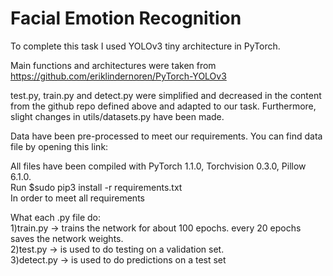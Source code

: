 # Facial Emotion Recognition

To complete this task I used YOLOv3 tiny architecture in PyTorch. 

Main functions and architectures were taken from https://github.com/eriklindernoren/PyTorch-YOLOv3

test.py, train.py and detect.py were simplified and decreased in the content from the github repo defined above and adapted to our task.
Furthermore, slight changes in utils/datasets.py have been made.

Data have been pre-processed to meet our requirements.
You can find data file by opening this link:

All files have been compiled with PyTorch 1.1.0, Torchvision 0.3.0, Pillow 6.1.0.<br/>
Run $sudo pip3 install -r requirements.txt<br/>
In order to meet all requirements<br/>

What each .py file do:<br/>
1)train.py -> trains the network for about 100 epochs. every 20 epochs saves the network weights.<br/>
2)test.py -> is used to do testing on a validation set. <br/>
3)detect.py -> is used to do predictions on a test set<br/>

